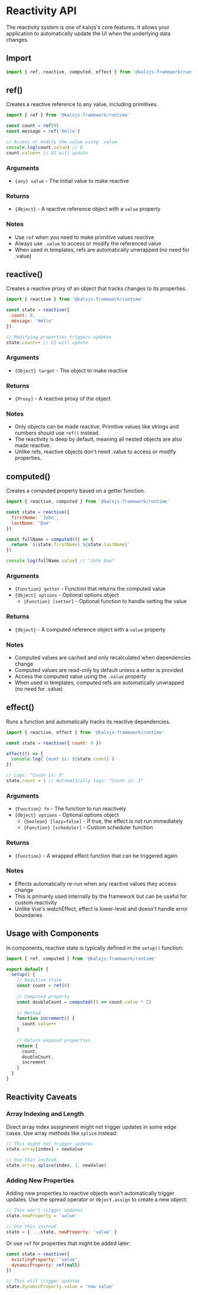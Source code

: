 <!-- kalxjs/docs/api/reactivity.md -->
# Reactivity API

The reactivity system is one of kalxjs's core features. It allows your application to automatically update the UI when the underlying data changes.

## Import

```javascript
import { ref, reactive, computed, effect } from '@kalxjs-framework/runtime'
```

## ref()

Creates a reactive reference to any value, including primitives.

```javascript
import { ref } from '@kalxjs-framework/runtime'

const count = ref(0)
const message = ref('Hello')

// Access or modify the value using .value
console.log(count.value) // 0
count.value++ // UI will update
```

### Arguments

- `{any} value` - The initial value to make reactive

### Returns

- `{Object}` - A reactive reference object with a `value` property

### Notes

- Use `ref` when you need to make primitive values reactive
- Always use `.value` to access or modify the referenced value
- When used in templates, refs are automatically unwrapped (no need for .value)

## reactive()

Creates a reactive proxy of an object that tracks changes to its properties.

```javascript
import { reactive } from '@kalxjs-framework/runtime'

const state = reactive({
  count: 0,
  message: 'Hello'
})

// Modifying properties triggers updates
state.count++ // UI will update
```

### Arguments

- `{Object} target` - The object to make reactive

### Returns

- `{Proxy}` - A reactive proxy of the object

### Notes

- Only objects can be made reactive. Primitive values like strings and numbers should use `ref()` instead.
- The reactivity is deep by default, meaning all nested objects are also made reactive.
- Unlike refs, reactive objects don't need .value to access or modify properties.

## computed()

Creates a computed property based on a getter function.

```javascript
import { reactive, computed } from '@kalxjs-framework/runtime'

const state = reactive({
  firstName: 'John',
  lastName: 'Doe'
})

const fullName = computed(() => {
  return `${state.firstName} ${state.lastName}`
})

console.log(fullName.value) // "John Doe"
```

### Arguments

- `{Function} getter` - Function that returns the computed value
- `{Object} options` - Optional options object
  - `{Function} [setter]` - Optional function to handle setting the value

### Returns

- `{Object}` - A computed reference object with a `value` property

### Notes

- Computed values are cached and only recalculated when dependencies change
- Computed values are read-only by default unless a setter is provided
- Access the computed value using the `.value` property
- When used in templates, computed refs are automatically unwrapped (no need for .value)

## effect()

Runs a function and automatically tracks its reactive dependencies.

```javascript
import { reactive, effect } from '@kalxjs-framework/runtime'

const state = reactive({ count: 0 })

effect(() => {
  console.log(`Count is: ${state.count}`)
})

// Logs: "Count is: 0"
state.count = 1 // Automatically logs: "Count is: 1"
```

### Arguments

- `{Function} fn` - The function to run reactively
- `{Object} options` - Optional options object
  - `{boolean} [lazy=false]` - If true, the effect is not run immediately
  - `{Function} [scheduler]` - Custom scheduler function

### Returns

- `{Function}` - A wrapped effect function that can be triggered again

### Notes

- Effects automatically re-run when any reactive values they access change
- This is primarily used internally by the framework but can be useful for custom reactivity
- Unlike Vue's watchEffect, effect is lower-level and doesn't handle error boundaries

## Usage with Components

In components, reactive state is typically defined in the `setup()` function:

```javascript
import { ref, computed } from '@kalxjs-framework/runtime'

export default {
  setup() {
    // Reactive state
    const count = ref(0)
    
    // Computed property
    const doubleCount = computed(() => count.value * 2)
    
    // Method
    function increment() {
      count.value++
    }
    
    // Return exposed properties
    return {
      count,
      doubleCount,
      increment
    }
  }
}
```

## Reactivity Caveats

### Array Indexing and Length

Direct array index assignment might not trigger updates in some edge cases. Use array methods like `splice` instead:

```javascript
// This might not trigger updates
state.array[index] = newValue

// Use this instead
state.array.splice(index, 1, newValue)
```

### Adding New Properties

Adding new properties to reactive objects won't automatically trigger updates. Use the spread operator or `Object.assign` to create a new object:

```javascript
// This won't trigger updates
state.newProperty = 'value'

// Use this instead
state = { ...state, newProperty: 'value' }
```

Or use `ref` for properties that might be added later:

```javascript
const state = reactive({
  existingProperty: 'value',
  dynamicProperty: ref(null)
})

// This will trigger updates
state.dynamicProperty.value = 'new value'
```